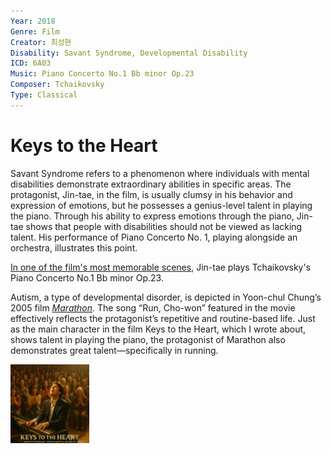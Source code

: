 ```yaml
---
Year: 2018
Genre: Film
Creator: 최성현
Disability: Savant Syndrome, Developmental Disability
ICD: 6A03
Music: Piano Concerto No.1 Bb minor Op.23
Composer: Tchaikovsky
Type: Classical
---
```


# Keys to the Heart

Savant Syndrome refers to a phenomenon where individuals with mental disabilities demonstrate extraordinary abilities in specific areas. The protagonist, Jin-tae, in the film, is usually clumsy in his behavior and expression of emotions, but he possesses a genius-level talent in playing the piano. Through his ability to express emotions through the piano, Jin-tae shows that people with disabilities should not be viewed as lacking talent. His performance of Piano Concerto No. 1, playing alongside an orchestra, illustrates this point.

[In one of the film's most memorable scenes](https://youtu.be/fLt6uvYrxRk?si=J60Kcz7gmK--xaYv), Jin-tae plays Tchaikovsky's Piano Concerto No.1 Bb minor Op.23.

Autism, a type of developmental disorder, is depicted in Yoon-chul Chung’s 2005 film [*Marathon*](kim_taehyeong.md). The song “Run, Cho-won” featured in the movie effectively reflects the protagonist’s repetitive and routine-based life. Just as the main character in the film Keys to the Heart, which I wrote about, shows talent in playing the piano, the protagonist of Marathon also demonstrates great talent—specifically in running.

<img src="./park_sebin_img.png" alt="image depicting Savant Syndrome" style="width:25%;" />
